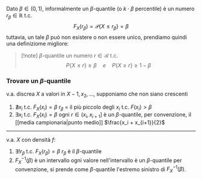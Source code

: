 Dato $\beta \in (0,1)$, informalmente un $\beta$-quantile (o $k\cdot\beta$ percentile) è un numero $r_\beta \in \mathbb R$ t.c.
$$F_X(r_\beta)=\mathcal P\{X\leq r_\beta\} = \beta$$
tuttavia, un tale $\beta$ può non esistere o non essere unico, prendiamo quindi una definiziome migliore:
>[!note] $\beta$-quantile
>un numero $r \in \mathcal R$ t.c.
>$$P\{X \leq r\} \geq \beta\quad e\quad P\{X\geq r\}\geq 1 - \beta$$

### Trovare un $\beta$-quantile
v.a. discrea $X$ a valori in $X-1,x_2,...$, supponiamo che non siano crescenti
1. $\nexists x_i$ t.c. $F_X(x_i) = \beta$
   $r_\beta$ = il più piccolo degli $x_i$ t.c. $F(x_i) > \beta$
2. $\exists x_i$ t.c. $F_X(x_i) = \beta$
   ogni $r\in(x_i, x_{i+1}]$ è un $\beta$-quantile, per convenzione, il [[media campionaria|punto medio]] $\frac{x_i + x_{i+1}}{2}$
___
v.a. $X$ con densità $f$:
1.  $\exists ! r_\beta$ t.c. $F_X(r_\beta) = \beta$
   $r_\beta$ è il $\beta$-quantile
2. $F_X^{-1}(\beta)$ è un intervallo
   ogni valore nell'intervallo è un $\beta$-quantile per convenzione, si prende come $\beta$-quantile l'estremo sinistro di $F_X^{-1}(\beta)$.